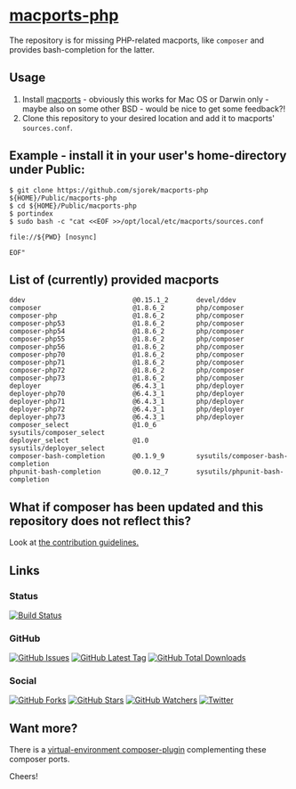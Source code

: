 # [macports-php](https://sjorek.github.io/macports-php/)

The repository is for missing PHP-related macports, like `composer` and
provides bash-completion for the latter.

## Usage

1. Install [macports](https://www.macports.org) - obviously this works
   for Mac OS or Darwin only - maybe also on some other BSD - would be
   nice to get some feedback?!
2. Clone this repository to your desired location and add it to macports'
   `sources.conf`.

## Example - install it in your user's home-directory under Public:

```console
$ git clone https://github.com/sjorek/macports-php ${HOME}/Public/macports-php
$ cd ${HOME}/Public/macports-php
$ portindex
$ sudo bash -c "cat <<EOF >>/opt/local/etc/macports/sources.conf

file://${PWD} [nosync]

EOF"
```

## List of (currently) provided macports

    ddev                           @0.15.1_2       devel/ddev
    composer                       @1.8.6_2        php/composer
    composer-php                   @1.8.6_2        php/composer
    composer-php53                 @1.8.6_2        php/composer
    composer-php54                 @1.8.6_2        php/composer
    composer-php55                 @1.8.6_2        php/composer
    composer-php56                 @1.8.6_2        php/composer
    composer-php70                 @1.8.6_2        php/composer
    composer-php71                 @1.8.6_2        php/composer
    composer-php72                 @1.8.6_2        php/composer
    composer-php73                 @1.8.6_2        php/composer
    deployer                       @6.4.3_1        php/deployer
    deployer-php70                 @6.4.3_1        php/deployer
    deployer-php71                 @6.4.3_1        php/deployer
    deployer-php72                 @6.4.3_1        php/deployer
    deployer-php73                 @6.4.3_1        php/deployer
    composer_select                @1.0_6          sysutils/composer_select
    deployer_select                @1.0            sysutils/deployer_select
    composer-bash-completion       @0.1.9_9        sysutils/composer-bash-completion
    phpunit-bash-completion        @0.0.12_7       sysutils/phpunit-bash-completion

## What if composer has been updated and this repository does not reflect this?

Look at [the contribution guidelines.](CONTRIBUTING.md)

## Links

### Status

[![Build Status](https://img.shields.io/travis/sjorek/macports-php.svg)](https://travis-ci.org/sjorek/macports-php)


### GitHub

[![GitHub Issues](https://img.shields.io/github/issues/sjorek/macports-php.svg)](https://github.com/sjorek/macports-php/issues)
[![GitHub Latest Tag](https://img.shields.io/github/tag/sjorek/macports-php.svg)](https://github.com/sjorek/macports-php/tags)
[![GitHub Total Downloads](https://img.shields.io/github/downloads/sjorek/macports-php/total.svg)](https://github.com/sjorek/macports-php/releases)


### Social

[![GitHub Forks](https://img.shields.io/github/forks/sjorek/macports-php.svg?style=social)](https://github.com/sjorek/macports-php/network)
[![GitHub Stars](https://img.shields.io/github/stars/sjorek/macports-php.svg?style=social)](https://github.com/sjorek/macports-php/stargazers)
[![GitHub Watchers](https://img.shields.io/github/watchers/sjorek/macports-php.svg?style=social)](https://github.com/sjorek/macports-php/watchers)
[![Twitter](https://img.shields.io/twitter/url/https/github.com/sjorek/macports-php.svg?style=social)](https://twitter.com/intent/tweet?url=https%3A%2F%2Fsjorek.github.io%2Fmacports-php%2F)

## Want more?

There is a [virtual-environment composer-plugin](https://sjorek.github.io/composer-virtual-environment-plugin/)
complementing these composer ports.

Cheers!

